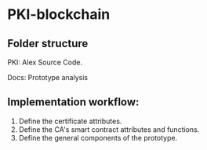 # PKI-blockchain
Folder structure   
------------------------------------------
PKI: Alex Source Code.

Docs: Prototype analysis

Implementation workflow: 
-----------------------------------------
1. Define the certificate attributes.
2. Define the CA's smart contract attributes and functions. 
3. Define the general components of the prototype.
